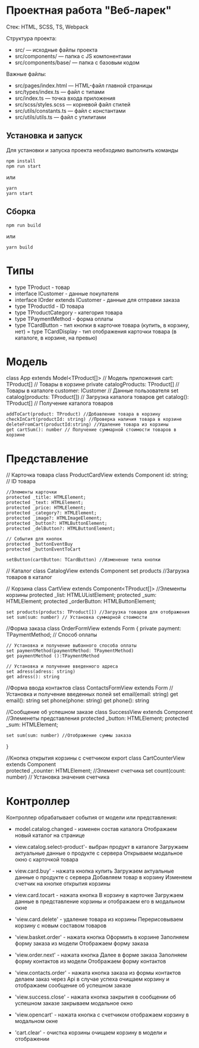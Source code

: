 # Проектная работа "Веб-ларек"

Стек: HTML, SCSS, TS, Webpack

Структура проекта:
- src/ — исходные файлы проекта
- src/components/ — папка с JS компонентами
- src/components/base/ — папка с базовым кодом

Важные файлы:
- src/pages/index.html — HTML-файл главной страницы
- src/types/index.ts — файл с типами
- src/index.ts — точка входа приложения
- src/scss/styles.scss — корневой файл стилей
- src/utils/constants.ts — файл с константами
- src/utils/utils.ts — файл с утилитами

## Установка и запуск
Для установки и запуска проекта необходимо выполнить команды

```
npm install
npm run start
```

или

```
yarn
yarn start
```
## Сборка

```
npm run build
```

или

```
yarn build
```

# Типы
- type TProduct - товар
- interface ICustomer - данные покупателя
- interface IOrder extends ICustomer - данные для отправки заказа
- type TProductId - ID товара
- type TProductCategory - категория товара
- type TPaymentMethod - форма оплаты 
- type TCardButton - тип кнопки в карточке товара (купить, в корзину, нет)
= type TCardDisplay - тип отображения карточки товара (в каталоге, в корзине, на превью)

# Модель

class App extends Model<TProduct[]> // Модель приложения
    cart: TProduct[] // Товары в корзине
    private catalogProducts: TProduct[] // Товары в каталоге
    customer: ICustomer // Данные пользователя
    set catalog(products: TProduct[]) // Загрузка каталога товаров
    get catalog(): TProduct[] // Получение каталога товаров    

    addToCart(product: TProduct) //Добавление товара в корзину
    checkInCart(productId: string) //Проверка наличия товара в корзине
    deleteFromCart(productId:string) //Удаление товара из корзины
    get cartSum(): number // Получение суммарной стоимости товаров в корзине

# Представление

// Карточка товара
class ProductCardView extends Component<TProduct> 
	id: string; // ID товара

    //Элементы карточки
	protected _title: HTMLElement; 
	protected _text: HTMLElement;
	protected _price: HTMLElement;
	protected _category?: HTMLElement;
	protected _image?: HTMLImageElement;
	protected _button?: HTMLButtonElement;
	protected _delButton?: HTMLButtonElement;

    // События для кнопок
	protected _buttonEventBuy
	protected _buttonEventToCart

	setButton(cartButton: TCardButton) //Изменение типа кнопки


// Каталог
class CatalogView extends Component<TProduct> 
	set products //Загрузка товаров в каталог

// Корзина
class CartView extends Component<TProduct[]> 
    //Элементы корзины
	protected _list: HTMLUListElement;
	protected _sum: HTMLElement;
	protected _orderButton: HTMLButtonElement;

	set products(products: TProduct[]) //Загрузка товаров для отображения
	set sum(sum: number) // Установка суммарной стоимости


//Форма заказа
class OrderFormView extends Form<ICustomer> {
	private payment: TPaymentMethod; // Способ оплаты	

    // Установка и получение выбанного способа оплаты
	set paymentMethod(paymentMethod: TPaymentMethod)
	get paymentMethod ():TPaymentMethod 

    // Установка и получение введенного адреса
	set adress(adress: string) 
	get adress(): string 


//Форма ввода контактов
 class ContactsFormView extends Form<ICustomer> 
    //Установка и получение введенных полей
	set email(email: string)
	get email(): string 
	set phone(phone: string)
	get phone(): string


//Сообщение об успешном заказе
class SuccessView extends Component<ICustomer> 
    //Элеменеты представления
    protected _button: HTMLElement;
	protected _sum: HTMLElement;
	
	set sum(sum: number) //Отображение суммы заказа
}

//Кнопка открытия корзины с счетчиком
export class CartCounterView extends Component<ICustomer> 	
    protected _counter: HTMLElement; //Элемент счетчика
	set count(count: number) // Установка значения счетчика


# Контроллер

Контроллер обрабатывает события от модели или представления:

- model.catalog.changed - изменен состав каталога
	Отображаем новый каталог на странице

- view.catalog.select-product'- выбран продукт в каталоге
    Загружаем актуальные данные о продукте с сервера
    Открываем модальное окно с карточкой товара

- view.card.buy' - нажата кнопка купить
    Загружаем актуальные данные о продукте с сервера
    Добавляем товар в корзину
    Изменяем счетчик на кнопке открытия корзины

- view.card.tocart - нажата кнопка В корзину в карточке
    Загружаем данные в представление корзины и отображаем его в модальном окне

- 'view.card.delete' - удаление товара из корзины
	Перерисовываем корзину с новым составом товаров

- 'view.basket.order' - нажата кнопка Оформить в корзине
    Заполняем форму заказа из модели
    Отображаем форму заказа

- 'view.order.next' - нажата кнопка Далее в форме заказа
	Заполняем форму контактов из модели
    Отображаем форму контактов

- 'view.contacts.order' - нажата кнопка заказа из формы контактов
	делаем заказ через Api
    в случае успеха очищаем корзину и отображаем сообщение об успешном заказе


- 'view.success.close' - нажата кнопка закрытия в сообщении об успешном заказе
	закрываем модальное окно

- 'view.opencart' - нажата кнопка с счетчиком
	отображаем корзину в модальном окне

- 'cart.clear' - очистка корзины
	очищаем корзину в модели и отображении





